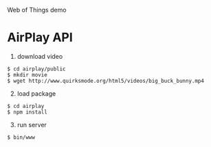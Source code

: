Web of Things demo

# AirPlay API

1. download video

```
$ cd airplay/public
$ mkdir movie
$ wget http://www.quirksmode.org/html5/videos/big_buck_bunny.mp4
```

2. load package
```
$ cd airplay
$ npm install
```

3. run server
```
$ bin/www
```


